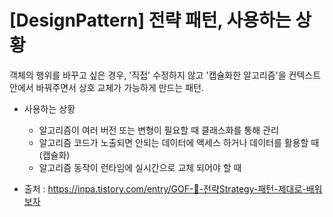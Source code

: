 # [DesignPattern] 전략 패턴, 사용하는 상황
객체의 행위를 바꾸고 싶은 경우, '직접' 수정하지 않고 '캡슐화한 알고리즘'을 컨텍스트 안에서 바꿔주면서 상호 교체가 가능하게 만드는 패턴.

- 사용하는 상황
    - 알고리즘이 여러 버전 또는 변형이 필요할 때 클래스화를 통해 관리
    - 알고리즘 코드가 노출되면 안되는 데이터에 액세스 하거나 데이터를 활용할 때 (캡슐화)
    - 알고리즘 동작이 런타임에 실시간으로 교체 되어야 할 때

- 출처 : <https://inpa.tistory.com/entry/GOF-💠-전략Strategy-패턴-제대로-배워보자>
